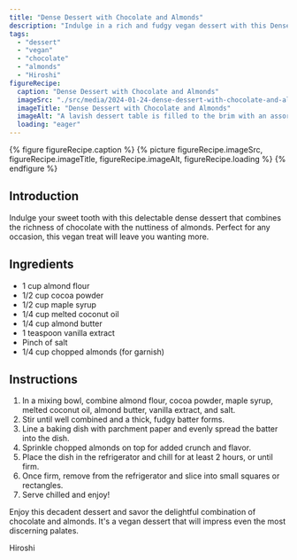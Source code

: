 ```yaml
---
title: "Dense Dessert with Chocolate and Almonds"
description: "Indulge in a rich and fudgy vegan dessert with this Dense Dessert recipe. Made with almond flour, cocoa powder, and topped with chopped almonds, it's a delightful treat for any occasion."
tags:
  - "dessert"
  - "vegan"
  - "chocolate"
  - "almonds"
  - "Hiroshi"
figureRecipe: 
  caption: "Dense Dessert with Chocolate and Almonds"
  imageSrc: "./src/media/2024-01-24-dense-dessert-with-chocolate-and-almonds-4610.png"
  imageTitle: "Dense Dessert with Chocolate and Almonds"
  imageAlt: "A lavish dessert table is filled to the brim with an assortment of delicious vegan treats. At the center, a dense chocolate dessert made with almond flour is adorned with chopped almonds. Surrounding it are an array of other desserts, including superbly decorated vegan cupcakes and indulgent chocolate truffles. All are elegantly arranged on exquisite serving plates and stands, decorated with fresh flowers and green leaves. The beauty of the scene is amplified by soft lighting that casts a warm ambience across the table. The image depicts the pure essence of indulgence, with the dense chocolate and almond dessert taking center stage."
  loading: "eager"
---
```


{% figure figureRecipe.caption %}
{% picture figureRecipe.imageSrc, figureRecipe.imageTitle, figureRecipe.imageAlt, figureRecipe.loading %}
{% endfigure %}

## Introduction

Indulge your sweet tooth with this delectable dense dessert that combines the richness of chocolate with the nuttiness of almonds. Perfect for any occasion, this vegan treat will leave you wanting more.

## Ingredients

- 1 cup almond flour
- 1/2 cup cocoa powder
- 1/2 cup maple syrup
- 1/4 cup melted coconut oil
- 1/4 cup almond butter
- 1 teaspoon vanilla extract
- Pinch of salt
- 1/4 cup chopped almonds (for garnish)

## Instructions

1. In a mixing bowl, combine almond flour, cocoa powder, maple syrup, melted coconut oil, almond butter, vanilla extract, and salt.
2. Stir until well combined and a thick, fudgy batter forms.
3. Line a baking dish with parchment paper and evenly spread the batter into the dish.
4. Sprinkle chopped almonds on top for added crunch and flavor.
5. Place the dish in the refrigerator and chill for at least 2 hours, or until firm.
6. Once firm, remove from the refrigerator and slice into small squares or rectangles.
7. Serve chilled and enjoy!

Enjoy this decadent dessert and savor the delightful combination of chocolate and almonds. It's a vegan dessert that will impress even the most discerning palates.

Hiroshi


